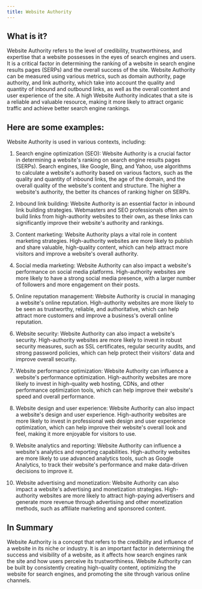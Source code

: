 ```yaml
---
title: Website Authority
---
```




## What is it?

Website Authority refers to the level of credibility, trustworthiness, and expertise that a website possesses in the eyes of search engines and users. It is a critical factor in determining the ranking of a website in search engine results pages (SERPs) and the overall success of the site. Website Authority can be measured using various metrics, such as domain authority, page authority, and link authority, which take into account the quality and quantity of inbound and outbound links, as well as the overall content and user experience of the site. A high Website Authority indicates that a site is a reliable and valuable resource, making it more likely to attract organic traffic and achieve better search engine rankings.

## Here are some examples:

Website Authority is used in various contexts, including:

1. Search engine optimization (SEO): Website Authority is a crucial factor in determining a website's ranking on search engine results pages (SERPs). Search engines, like Google, Bing, and Yahoo, use algorithms to calculate a website's authority based on various factors, such as the quality and quantity of inbound links, the age of the domain, and the overall quality of the website's content and structure. The higher a website's authority, the better its chances of ranking higher on SERPs.

2. Inbound link building: Website Authority is an essential factor in inbound link building strategies. Webmasters and SEO professionals often aim to build links from high-authority websites to their own, as these links can significantly improve their website's authority and rankings.

3. Content marketing: Website Authority plays a vital role in content marketing strategies. High-authority websites are more likely to publish and share valuable, high-quality content, which can help attract more visitors and improve a website's overall authority.

4. Social media marketing: Website Authority can also impact a website's performance on social media platforms. High-authority websites are more likely to have a strong social media presence, with a larger number of followers and more engagement on their posts.

5. Online reputation management: Website Authority is crucial in managing a website's online reputation. High-authority websites are more likely to be seen as trustworthy, reliable, and authoritative, which can help attract more customers and improve a business's overall online reputation.

6. Website security: Website Authority can also impact a website's security. High-authority websites are more likely to invest in robust security measures, such as SSL certificates, regular security audits, and strong password policies, which can help protect their visitors' data and improve overall security.

7. Website performance optimization: Website Authority can influence a website's performance optimization. High-authority websites are more likely to invest in high-quality web hosting, CDNs, and other performance optimization tools, which can help improve their website's speed and overall performance.

8. Website design and user experience: Website Authority can also impact a website's design and user experience. High-authority websites are more likely to invest in professional web design and user experience optimization, which can help improve their website's overall look and feel, making it more enjoyable for visitors to use.

9. Website analytics and reporting: Website Authority can influence a website's analytics and reporting capabilities. High-authority websites are more likely to use advanced analytics tools, such as Google Analytics, to track their website's performance and make data-driven decisions to improve it.

10. Website advertising and monetization: Website Authority can also impact a website's advertising and monetization strategies. High-authority websites are more likely to attract high-paying advertisers and generate more revenue through advertising and other monetization methods, such as affiliate marketing and sponsored content.

## In Summary

Website Authority is a concept that refers to the credibility and influence of a website in its niche or industry. It is an important factor in determining the success and visibility of a website, as it affects how search engines rank the site and how users perceive its trustworthiness. Website Authority can be built by consistently creating high-quality content, optimizing the website for search engines, and promoting the site through various online channels.
